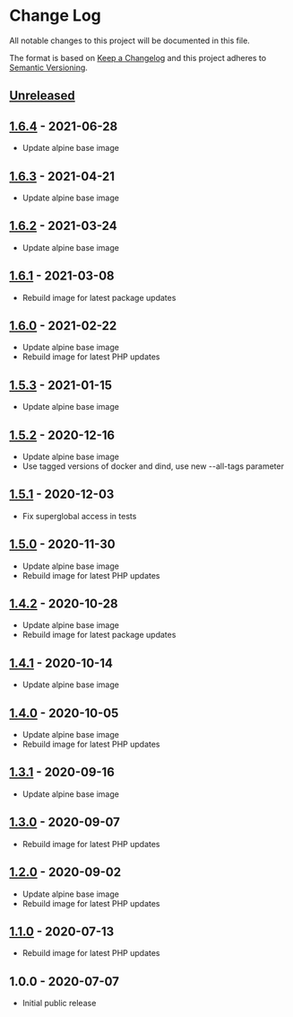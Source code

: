 # Change Log

All notable changes to this project will be documented in this file.

The format is based on [Keep a Changelog](http://keepachangelog.com/)
and this project adheres to [Semantic Versioning](http://semver.org/).

## [Unreleased]

## [1.6.4] - 2021-06-28
- Update alpine base image

## [1.6.3] - 2021-04-21
- Update alpine base image

## [1.6.2] - 2021-03-24
- Update alpine base image

## [1.6.1] - 2021-03-08
- Rebuild image for latest package updates

## [1.6.0] - 2021-02-22
- Update alpine base image
- Rebuild image for latest PHP updates

## [1.5.3] - 2021-01-15
- Update alpine base image

## [1.5.2] - 2020-12-16
- Update alpine base image
- Use tagged versions of docker and dind, use new --all-tags parameter

## [1.5.1] - 2020-12-03
- Fix superglobal access in tests

## [1.5.0] - 2020-11-30
- Update alpine base image
- Rebuild image for latest PHP updates

## [1.4.2] - 2020-10-28
- Update alpine base image
- Rebuild image for latest package updates

## [1.4.1] - 2020-10-14
- Update alpine base image

## [1.4.0] - 2020-10-05
- Update alpine base image
- Rebuild image for latest PHP updates

## [1.3.1] - 2020-09-16
- Update alpine base image

## [1.3.0] - 2020-09-07
- Rebuild image for latest PHP updates

## [1.2.0] - 2020-09-02
- Update alpine base image
- Rebuild image for latest PHP updates

## [1.1.0] - 2020-07-13
- Rebuild image for latest PHP updates

## 1.0.0 - 2020-07-07

- Initial public release

[Unreleased]: https://github.com/gmitirol/alpine312-php73/compare/1.6.4...HEAD
[1.6.4]: https://github.com/gmitirol/alpine312-php73/compare/1.6.3...1.6.4
[1.6.3]: https://github.com/gmitirol/alpine312-php73/compare/1.6.2...1.6.3
[1.6.2]: https://github.com/gmitirol/alpine312-php73/compare/1.6.1...1.6.2
[1.6.1]: https://github.com/gmitirol/alpine312-php73/compare/1.6.0...1.6.1
[1.6.0]: https://github.com/gmitirol/alpine312-php73/compare/1.5.3...1.6.0
[1.5.3]: https://github.com/gmitirol/alpine312-php73/compare/1.5.2...1.5.3
[1.5.2]: https://github.com/gmitirol/alpine312-php73/compare/1.5.1...1.5.2
[1.5.1]: https://github.com/gmitirol/alpine312-php73/compare/1.5.0...1.5.1
[1.5.0]: https://github.com/gmitirol/alpine312-php73/compare/1.4.2...1.5.0
[1.4.2]: https://github.com/gmitirol/alpine312-php73/compare/1.4.1...1.4.2
[1.4.1]: https://github.com/gmitirol/alpine312-php73/compare/1.4.0...1.4.1
[1.4.0]: https://github.com/gmitirol/alpine312-php73/compare/1.3.1...1.4.0
[1.3.1]: https://github.com/gmitirol/alpine312-php73/compare/1.3.0...1.3.1
[1.3.0]: https://github.com/gmitirol/alpine312-php73/compare/1.2.0...1.3.0
[1.2.0]: https://github.com/gmitirol/alpine312-php73/compare/1.1.0...1.2.0
[1.1.0]: https://github.com/gmitirol/alpine312-php73/compare/1.0.0...1.1.0
